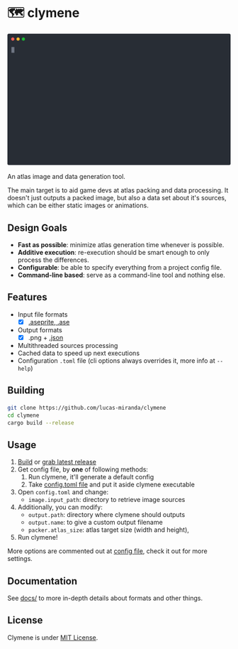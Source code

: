 # 🗺️ clymene

<p align="center">
  <a href="https://asciinema.org/a/493885" target="_blank"><img width="600" src="./images/usage.svg" /></a>
</p>

An atlas image and data generation tool.

The main target is to aid game devs at atlas packing and data processing. It doesn't just outputs a packed image, but also a data set about it's sources, which can be either static images or animations.

## Design Goals

* **Fast as possible**: minimize atlas generation time whenever is possible.
* **Additive execution**: re-execution should be smart enough to only process the differences.
* **Configurable**: be able to specify everything from a project config file.
* **Command-line based**: serve as a command-line tool and nothing else.

## Features

* Input file formats
    * [X] [.aseprite, .ase](https://www.aseprite.org)
* Output formats
    * [X] .png + [.json](./docs/atlas-data-format/json-format.md)
* Multithreaded sources processing
* Cached data to speed up next executions
* Configuration `.toml` file (cli options always overrides it, more info at `--help`)

## Building

```bash
git clone https://github.com/lucas-miranda/clymene
cd clymene
cargo build --release
```

## Usage

1. [Build](#Building) or [grab latest release](https://github.com/lucas-miranda/clymene/releases/latest)
2. Get config file, by **one** of following methods:
    1. Run clymene, it'll generate a default config
    2. Take [config.toml file](./config.toml) and put it aside clymene executable
4. Open `config.toml` and change:
    - `image.input_path`: directory to retrieve image sources
5. Additionally, you can modify:
    - `output.path`: directory where clymene should outputs
    - `output.name`: to give a custom output filename
    - `packer.atlas_size`: atlas target size (width and height),
6. Run clymene!

More options are commented out at [config file](./config.toml), check it out for more settings.

## Documentation

See [docs/](./docs/) to more in-depth details about formats and other things.

## License

Clymene is under [MIT License](./LICENSE).
